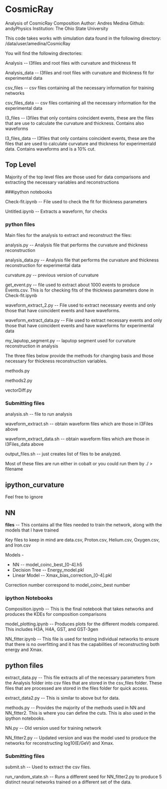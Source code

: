 # CosmicRay
Analysis of CosmicRay Composition
Author: Andres Medina
Github: andyPhysics
Institution: The Ohio State University

This code takes works with simulation data found in the following directory:
/data/user/amedina/CosmicRay

You will find the following directories:

Analysis -- I3files and root files with curvature and thickness fit

Analysis_data -- I3files and root files with curvature and thickness fit for experimental data

csv_files -- csv files containing all the necessary information for training networks

csv_files_data -- csv files containing all the necessary information for the experimental data

I3_files -- I3files that only contains coincident events, these are the files that are use to
 calculate the curvature and thickness. Contains also waveforms
 
I3_files_data -- I3files that only contains coincident events, these are the files that are used to calculate curvature and thickness for experimentald data. Contains waveforms and is a 10\% cut. 

## Top Level
 
Majority of the top level files are those used for data comparisons and extracting the necessary variables and reconstructions

###ipython notebooks

Check-fit.ipynb -- File used to check the fit for thickness parameters

Untitled.ipynb -- Extracts a waveform, for checks

### python files

Main files for the analysis to extract and reconstruct the files:

analysis.py -- Analysis file that performs the curvature and thickness reconstruction

analysis_data.py -- Analysis file that performs the curvature and thickness reconstruction for experimental data

curvature.py -- previous version of curvature

get_event.py -- file used to extract about 1000 events to produce Events.csv. This is for checking fits of the thickness parameters done in Check-fit.ipynb

waveform_extract_2.py -- File used to extract necessary events and only those that have coincident events and have waveforms. 

waveform_extract_data.py -- File used to extract necessary events and only those that have coincident events and have waveforms for experimental data

my_laputop_segment.py -- laputop segment used for curvature reconstruction in analysis

The three files below provide the methods for changing basis and those necessary for thickness reconstruction variables. 

methods.py 

methods2.py

vectorDiff.py

### Submitting files

analysis.sh -- file to run analysis

waveform_extract.sh -- obtain waveform files which are those in I3Files above

waveform_extract_data.sh -- obtain waveform files which are those in I3Files_data above

output_files.sh -- just creates list of files to be analyzed. 

Most of these files are run either in cobalt or you could run them by ./ > filename

## ipython_curvature

Feel free to ignore

## NN

**files** -- This contains all the files needed to train the network, along with the models that I have trained

Key files to keep in mind are data.csv, Proton.csv, Helium.csv, Oxygen.csv, and Iron.csv

Models - 

- NN -- model_coinc_best_[0-4].h5
- Decision Tree -- Energy_model.pkl
- Linear Model -- Xmax_bias_correction_[0-4].pkl

Correction number correspond to model_coinc_best number

### ipython Notebooks

Composition.ipynb -- This is the final notebook that takes networks and produces the KDEs for composition comparisons

model_plotting.ipynb -- Produces plots for the different models compared. This includes H3A, H4A, GST, and GST-3gen

NN_fitter.ipynb -- This file is used for testing individual networks to ensure that there is no overfitting and it has the capabilities of reconstructing both energy and Xmax.

## python files

extract_data.py -- This file extracts all of the necessary parameters from the Analysis folder into csv files that are stored in the csv_files folder. These files that are processed are stored in the files folder for quick access.

extract_data2.py -- This is similar to above but for data.

methods.py -- Provides the majority of the methods used in NN and NN_fitter2. This is where you can define the cuts. This is also used in the ipython notebooks. 

NN.py -- Old version used for training network

NN_fitter2.py -- Updated version and was the model used to produce the networks for reconstructing log10(E/GeV) and Xmax.

### Submitting files

submit.sh -- Used to extract the csv files. 

run_random_state.sh -- Runs a different seed for NN_fitter2.py to produce 5 distinct neural networks trained on a different set of the data. 



